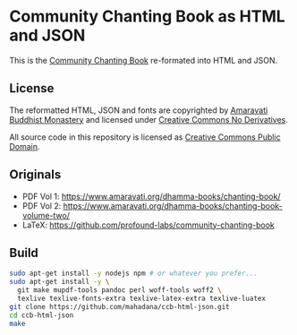 # Community Chanting Book as HTML and JSON

This is the [Community Chanting Book] re-formated into HTML and JSON.

## License

The reformatted HTML, JSON and fonts are copyrighted by [Amaravati Buddhist
Monastery] and licensed under [Creative Commons No Derivatives].

All source code in this repository is licensed as [Creative Commons Public
Domain].

## Originals

- PDF Vol 1: https://www.amaravati.org/dhamma-books/chanting-book/
- PDF Vol 2: https://www.amaravati.org/dhamma-books/chanting-book-volume-two/
- LaTeX: https://github.com/profound-labs/community-chanting-book

## Build

```sh
sudo apt-get install -y nodejs npm # or whatever you prefer...
sudo apt-get install -y \
  git make mupdf-tools pandoc perl woff-tools woff2 \
  texlive texlive-fonts-extra texlive-latex-extra texlive-luatex
git clone https://github.com/mahadana/ccb-html-json.git
cd ccb-html-json
make
```

[amaravati buddhist monastery]: https://www.amaravati.org/
[community chanting book]: https://github.com/profound-labs/community-chanting-book
[creative commons no derivatives]: https://creativecommons.org/licenses/by-nc-nd/3.0/
[creative commons public domain]: https://creativecommons.org/publicdomain/zero/1.0/
